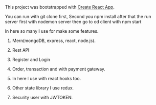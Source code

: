 This project was bootstrapped with [Create React App](https://github.com/facebook/create-react-app).

You can run with git clone first, Second you npm install after that the run server first with nodemon server then go to cd client with npm start 

In here so many I use for make some features.

1. Mern(mongoDB, express, react, node.js).

2. Rest API

3. Register and Login

4. Order, transaction and with payment gateway.

5. In here I use with react hooks too.

6. Other state library I use redux.

7. Security user with JWTOKEN.



